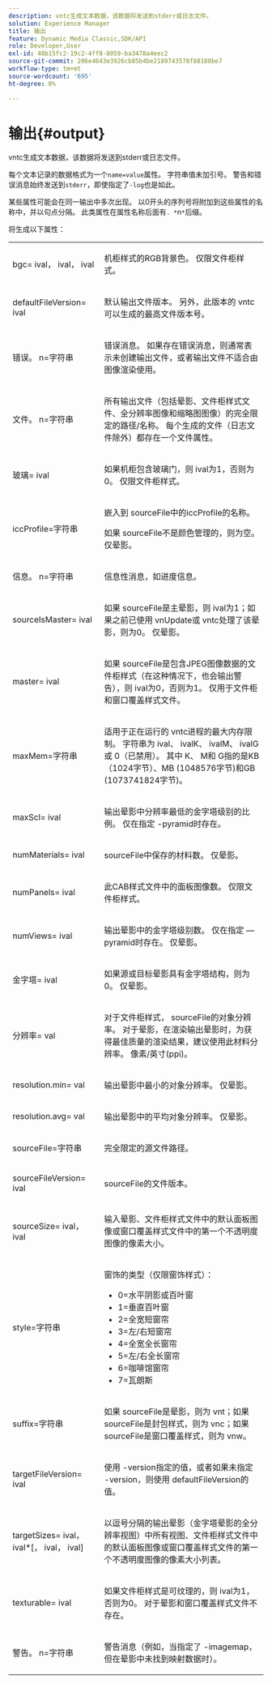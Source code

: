 ```yaml
---
description: vntc生成文本数据，该数据将发送到stderr或日志文件。
solution: Experience Manager
title: 输出
feature: Dynamic Media Classic,SDK/API
role: Developer,User
exl-id: 48b15fc2-19c2-4ff8-8059-ba3478a4eec2
source-git-commit: 206e4643e3926cb85b4be2189743578f88180be7
workflow-type: tm+mt
source-wordcount: '695'
ht-degree: 0%

---
```


# 输出{#output}

vntc生成文本数据，该数据将发送到stderr或日志文件。

每个文本记录的数据格式为一个`name=value`属性。 字符串值未加引号。 警告和错误消息始终发送到`stderr`，即使指定了`-log`也是如此。

某些属性可能会在同一输出中多次出现。 以0开头的序列号将附加到这些属性的名称中，并以句点分隔。 此类属性在属性名称后面有`. *`n`*`后缀。

将生成以下属性：

<table id="simpletable_32AAA1A2DDB04BC6B86885E6223BF609"> 
 <tr class="strow"> 
  <td class="stentry"> <p><span class="codeph">bgc=<span class="varname"> ival</span>，<span class="varname"> ival</span>，<span class="varname"> ival</span></span> </p> </td> 
  <td class="stentry"> <p>机柜样式的RGB背景色。 仅限文件柜样式。 </p></td> 
 </tr> 
 <tr class="strow"> 
  <td class="stentry"> <p><span class="codeph">defaultFileVersion=<span class="varname"> ival</span></span> </p></td> 
  <td class="stentry"> <p>默认输出文件版本。 另外，此版本的<span class="filepath"> vntc</span>可以生成的最高文件版本号。 </p></td> 
 </tr> 
 <tr class="strow"> 
  <td class="stentry"> <p><span class="codeph">错误。<span class="varname"> n</span>=<span class="varname">字符串</span></span> </p></td> 
  <td class="stentry"> <p>错误消息。 如果存在错误消息，则通常表示未创建输出文件，或者输出文件不适合由图像渲染使用。 </p></td> 
 </tr> 
 <tr class="strow"> 
  <td class="stentry"> <p><span class="codeph">文件。<span class="varname"> n</span>=<span class="varname">字符串</span></span> </p></td> 
  <td class="stentry"> <p>所有输出文件（包括晕影、文件柜样式文件、全分辨率图像和缩略图图像）的完全限定的路径/名称。 每个生成的文件（日志文件除外）都存在一个文件属性。 </p></td> 
 </tr> 
 <tr class="strow"> 
  <td class="stentry"> <p><span class="codeph">玻璃=<span class="varname"> ival</span></span> </p></td> 
  <td class="stentry"> <p>如果机柜包含玻璃门，则<span class="varname"> ival</span>为1，否则为0。 仅限文件柜样式。 </p></td> 
 </tr> 
 <tr class="strow"> 
  <td class="stentry"> <p><span class="codeph">iccProfile=<span class="varname">字符串</span></span> </p></td> 
  <td class="stentry"> <p>嵌入到<span class="varname"> sourceFile</span>中的iccProfile的名称。 </p> <p>如果<span class="varname"> sourceFile</span>不是颜色管理的，则为空。 仅晕影。 </p></td> 
 </tr> 
 <tr class="strow"> 
  <td class="stentry"> <p><span class="codeph">信息。<span class="varname"> n</span>=<span class="varname">字符串</span></span> </p></td> 
  <td class="stentry"> <p>信息性消息，如进度信息。 </p></td> 
 </tr> 
 <tr class="strow"> 
  <td class="stentry"> <p><span class="codeph">sourceIsMaster=<span class="varname"> ival</span></span> </p></td> 
  <td class="stentry"> <p>如果<span class="varname"> sourceFile</span>是主晕影，则<span class="varname"> ival</span>为1；如果之前已使用<span class="filepath"> vnUpdate</span>或<span class="filepath"> vntc</span>处理了该晕影，则为0。 仅晕影。 </p></td> 
 </tr> 
 <tr class="strow"> 
  <td class="stentry"> <p><span class="codeph">master=<span class="varname"> ival</span></span> </p></td> 
  <td class="stentry"> <p>如果<span class="varname"> sourceFile</span>是包含JPEG图像数据的文件柜样式（在这种情况下，也会输出警告），则<span class="varname"> ival</span>为0，否则为1。 仅用于文件柜和窗口覆盖样式文件。 </p></td> 
 </tr> 
 <tr class="strow"> 
  <td class="stentry"> <p><span class="codeph">maxMem=<span class="varname">字符串</span></span> </p></td> 
  <td class="stentry"> <p>适用于正在运行的<span class="filepath"> vntc</span>进程的最大内存限制。 <span class="varname">字符串</span>为<span class="varname"> ival</span>、<span class="varname"> ivalK</span>、<span class="varname"> ivalM</span>、<span class="varname"> ivalG</span>或<span class="codeph"> 0</span>（已禁用）。 其中<span class="varname"> K</span>、<span class="varname"> M</span>和<span class="varname"> G</span>指的是KB （1024字节）、MB (1048576字节)和GB (1073741824字节)。 </p></td> 
 </tr> 
 <tr class="strow"> 
  <td class="stentry"> <p><span class="codeph">maxScl=<span class="varname"> ival</span></span> </p></td> 
  <td class="stentry"> <p>输出晕影中分辨率最低的金字塔级别的比例。 仅在指定<span class="codeph"> -pyramid</span>时存在。 </p></td> 
 </tr> 
 <tr class="strow"> 
  <td class="stentry"> <p><span class="codeph">numMaterials=<span class="varname"> ival</span></span> </p></td> 
  <td class="stentry"> <p><span class="varname"> sourceFile</span>中保存的材料数。 仅晕影。 </p></td> 
 </tr> 
 <tr class="strow"> 
  <td class="stentry"> <p><span class="codeph">numPanels=<span class="codeph"> ival</span></span> </p></td> 
  <td class="stentry"> <p>此CAB样式文件中的面板图像数。 仅限文件柜样式。 </p></td> 
 </tr> 
 <tr class="strow"> 
  <td class="stentry"> <p><span class="codeph">numViews=<span class="codeph"> ival</span></span> </p></td> 
  <td class="stentry"> <p>输出晕影中的金字塔级别数。 仅在指定 — pyramid时存在。 仅晕影。 </p></td> 
 </tr> 
 <tr class="strow"> 
  <td class="stentry"> <p><span class="codeph">金字塔=<span class="varname"> ival</span></span> </p></td> 
  <td class="stentry"> <p>如果源或目标晕影具有金字塔结构，则为0。 仅晕影。 </p></td> 
 </tr> 
 <tr class="strow"> 
  <td class="stentry"> <p><span class="codeph">分辨率=<span class="varname"> val</span></span> </p></td> 
  <td class="stentry"> <p>对于文件柜样式，<span class="varname"> sourceFile</span>的对象分辨率。 对于晕影，在渲染输出晕影时，为获得最佳质量的渲染结果，建议使用此材料分辨率。 像素/英寸(ppi)。 </p></td> 
 </tr> 
 <tr class="strow"> 
  <td class="stentry"> <p><span class="codeph">resolution.min=<span class="varname"> val</span></span> </p></td> 
  <td class="stentry"> <p>输出晕影中最小的对象分辨率。 仅晕影。 </p></td> 
 </tr> 
 <tr class="strow"> 
  <td class="stentry"> <p><span class="codeph">resolution.avg=<span class="varname"> val</span></span> </p></td> 
  <td class="stentry"> <p>输出晕影中的平均对象分辨率。 仅晕影。 </p></td> 
 </tr> 
 <tr class="strow"> 
  <td class="stentry"> <p><span class="codeph">sourceFile=<span class="varname">字符串</span></span> </p></td> 
  <td class="stentry"> <p>完全限定的<span class="varname">源文件</span>路径。 </p></td> 
 </tr> 
 <tr class="strow"> 
  <td class="stentry"> <p><span class="codeph">sourceFileVersion=<span class="varname"> ival</span></span> </p></td> 
  <td class="stentry"> <p><span class="varname"> sourceFile</span>的文件版本。 </p></td> 
 </tr> 
 <tr class="strow"> 
  <td class="stentry"> <p><span class="codeph">sourceSize=<span class="varname"> ival</span>，<span class="varname"> ival</span></span> </p></td> 
  <td class="stentry"> <p>输入晕影、文件柜样式文件中的默认面板图像或窗口覆盖样式文件中的第一个不透明度图像的像素大小。 </p></td> 
 </tr> 
 <tr class="strow"> 
  <td class="stentry"> <p><span class="codeph">style=<span class="varname">字符串</span></span> </p></td> 
  <td class="stentry"> <p>窗饰的类型（仅限窗饰样式）： </p> <p> 
    <ul id="ul_51AECE556B8B40109FFAD2B315D0695C"> 
     <li id="li_3D3B9211C7AF4810883AE815BEBD4228">0=水平阴影或百叶窗 </li> 
     <li id="li_DE88052467D64ECDAEB29264FC3904E4">1=垂直百叶窗 </li> 
     <li id="li_6F976CABF7244B20A471391A685ED05F"> 2=全宽短窗帘 </li> 
     <li id="li_E8D2B0B9189F4BDBB70E145E9196C1CD">3=左/右短窗帘 </li> 
     <li id="li_026F043A50D34C8AB850D9832F375DB7"> 4=全宽全长窗帘 </li> 
     <li id="li_283A2E5BFF75461B8F697FFF0796361F"> 5=左/右全长窗帘 </li> 
     <li id="li_E175BA9EAE1F46B89109F4892FF54656"> 6=咖啡馆窗帘 </li> 
     <li id="li_79D2F7F68C4746F3B6742EFECD01BDD9"> 7=瓦朗斯 </li> 
    </ul> </p> </td> 
 </tr> 
 <tr class="strow"> 
  <td class="stentry"> <p><span class="codeph">suffix=<span class="varname">字符串</span></span> </p></td> 
  <td class="stentry"> <p>如果<span class="codeph"> sourceFile</span>是晕影，则为<span class="varname"> vnt</span>；如果<span class="codeph"> sourceFile</span>是封包样式，则为<span class="varname"> vnc</span>；如果<span class="codeph"> sourceFile</span>是窗口覆盖样式，则为<span class="varname"> vnw</span>。 </p></td> 
 </tr> 
 <tr class="strow"> 
  <td class="stentry"> <p><span class="codeph">targetFileVersion=<span class="varname"> ival</span></span> </p></td> 
  <td class="stentry"> <p>使用<span class="codeph"> -version</span>指定的值，或者如果未指定<span class="codeph"> -version</span>，则使用<span class="codeph"> defaultFileVersion</span>的值。 </p></td> 
 </tr> 
 <tr class="strow"> 
  <td class="stentry"> <p><span class="codeph">targetSizes=<span class="varname"> ival</span>，<span class="varname"> ival</span>*[，<span class="varname"> ival</span>，<span class="varname"> ival</span>]</span> </p></td> 
  <td class="stentry"> <p>以逗号分隔的输出晕影（金字塔晕影的全分辨率视图）中所有视图、文件柜样式文件中的默认面板图像或窗口覆盖样式文件的第一个不透明度图像的像素大小列表。 </p> </td> 
 </tr> 
 <tr class="strow"> 
  <td class="stentry"> <p><span class="codeph">texturable=<span class="varname"> ival</span></span> </p></td> 
  <td class="stentry"> <p>如果文件柜样式是可纹理的，则<span class="varname"> ival</span>为1，否则为0。 对于晕影和窗口覆盖样式文件不存在。 </p></td> 
 </tr> 
 <tr class="strow"> 
  <td class="stentry"> <p><span class="codeph">警告。<span class="varname"> n</span>=<span class="varname">字符串</span></span> </p></td> 
  <td class="stentry"> <p>警告消息（例如，当指定了<span class="codeph"> -imagemap</span>，但在晕影中未找到映射数据时）。 </p></td> 
 </tr> 
</table>
